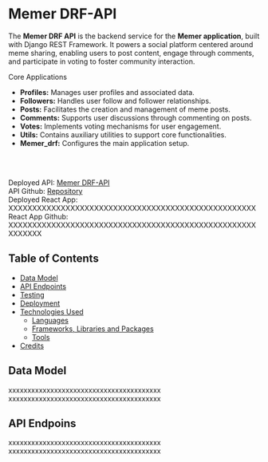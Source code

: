 # Memer DRF-API
The **Memer DRF API** is the backend service for the **Memer application**, 
built with Django REST Framework. It powers a social platform centered around meme sharing, 
enabling users to post content, engage through comments, and participate in 
voting to foster community interaction.

Core Applications
- **Profiles:** Manages user profiles and associated data.
- **Followers:** Handles user follow and follower relationships.
- **Posts:** Facilitates the creation and management of meme posts.
- **Comments:** Supports user discussions through commenting on posts.
- **Votes:** Implements voting mechanisms for user engagement.
- **Utils:** Contains auxiliary utilities to support core functionalities.
- **Memer_drf:** Configures the main application setup.
<br>
<br>

Deployed API: [Memer DRF-API](https://memer-ci-4df2cf031c89.herokuapp.com/)<br>
API Github: [Repository](https://github.com/almost-good/memer-drf)<br>
Deployed React App: XXXXXXXXXXXXXXXXXXXXXXXXXXXXXXXXXXXXXXXXXXXXXXXXXXXX<br>
React App Github: XXXXXXXXXXXXXXXXXXXXXXXXXXXXXXXXXXXXXXXXXXXXXXXXXXXXXXXXXXX


## Table of Contents
- [Data Model](#database)
- [API Endpoints](#api-endpoints)
- [Testing](#testing)
- [Deployment](#deployment)
- [Technologies Used](#technologies-used)
  * [Languages](#languages)
  * [Frameworks, Libraries and Packages](#frameworks-libraries-and-packages)
  * [Tools](#tools)
- [Credits](#credits)


## Data Model
xxxxxxxxxxxxxxxxxxxxxxxxxxxxxxxxxxxxxxxx
xxxxxxxxxxxxxxxxxxxxxxxxxxxxxxxxxxxxxxxx


## API Endpoins
xxxxxxxxxxxxxxxxxxxxxxxxxxxxxxxxxxxxxxxx
xxxxxxxxxxxxxxxxxxxxxxxxxxxxxxxxxxxxxxxx


## Testing
xxxxxxxxxxxxxxxxxxxxxxxxxxxxxxxxxxxxxxxx
xxxxxxxxxxxxxxxxxxxxxxxxxxxxxxxxxxxxxxxx


## Deployment
xxxxxxxxxxxxxxxxxxxxxxxxxxxxxxxxxxxxxxxx
xxxxxxxxxxxxxxxxxxxxxxxxxxxxxxxxxxxxxxxx


## Technologies Used

### Languages
xxxxxxxxxxxxxxxxxxxxxxxxxxxxxxxxxxxxxxxx
xxxxxxxxxxxxxxxxxxxxxxxxxxxxxxxxxxxxxxxx

### Frameworks, Libraries and Packages
xxxxxxxxxxxxxxxxxxxxxxxxxxxxxxxxxxxxxxxx
xxxxxxxxxxxxxxxxxxxxxxxxxxxxxxxxxxxxxxxx

### Tools
xxxxxxxxxxxxxxxxxxxxxxxxxxxxxxxxxxxxxxxx
xxxxxxxxxxxxxxxxxxxxxxxxxxxxxxxxxxxxxxxx


## Credits
xxxxxxxxxxxxxxxxxxxxxxxxxxxxxxxxxxxxxxxx
xxxxxxxxxxxxxxxxxxxxxxxxxxxxxxxxxxxxxxxx